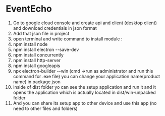 # EventEcho
1. Go to google cloud console and create api and client (desktop client) and download credentials in json format
2. Add that json file in project
3. open terminal and write command to install module :
4. npm install node
5. npm install electron --save-dev
6. npm install concurrently
7. npm install http-server
8. npm install googleapis
9. npx electron-builder --win (cmd ->run as administrator and run this command for .exe file)
you can change your application name(product name) in package.json
10. inside of dist folder yo can see the setup application and run it and it opens the application which is actually located in dist/win-unpacked folder
11. And you can share its setup app to other device and use this app (no need to other files and folders)
